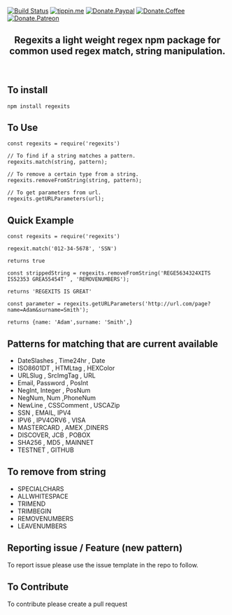 [![Build Status](https://travis-ci.com/perkinsjr/regexits.svg?branch=master)](https://travis-ci.com/perkinsjr/regexits)
[![tippin.me](https://badgen.net/badge/%E2%9A%A1%EF%B8%8Ftippin.me/@james_r_perkins/F0918E)](https://tippin.me/@james_r_perkins)
[![Donate.Paypal](https://img.shields.io/badge/Donate-PayPal-green.svg)](https://paypal.me/jamesperkinsOSS)
[![Donate.Coffee](https://img.shields.io/badge/Donate-BuyMeCoffee-red.svg)](https://www.buymeacoffee.com/Of6xAMjSK)
[![Donate.Patreon](https://img.shields.io/badge/Donate-Patreon-orange.svg)](https://www.patreon.com/james_perkins)

<div align="center">
	<h2>
		Regexits a light weight regex npm package for common used regex match, string manipulation.
	</h2>
	<br>
</div>

## To install

    npm install regexits

## To Use

    const regexits = require('regexits')

    // To find if a string matches a pattern.
    regexits.match(string, pattern);

    // To remove a certain type from a string.
    regexits.removeFromString(string, pattern);

    // To get parameters from url.
    regexits.getURLParameters(url);
    

## Quick Example

    const regexits = require('regexits')

    regexit.match('012-34-5678', 'SSN')
  
    returns true

    const strippedString = regexits.removeFromString('REGE5634324XITS IS52353 GREA55454T' , 'REMOVENUMBERS');

    returns 'REGEXITS IS GREAT'

    const parameter = regexits.getURLParameters('http://url.com/page?name=Adam&surname=Smith');

    returns {name: 'Adam',surname: 'Smith',}

## Patterns for matching that are current available  

* DateSlashes , Time24hr , Date
* ISO8601DT , HTMLtag , HEXColor
* URLSlug , SrcImgTag , URL
* Email, Password , PosInt
* NegInt, Integer , PosNum
* NegNum, Num ,PhoneNum
* NewLine , CSSComment , USCAZip
* SSN , EMAIL, IPV4
* IPV6 , IPV4ORV6 , VISA
* MASTERCARD , AMEX ,DINERS
* DISCOVER, JCB , POBOX
* SHA256 , MD5 , MAINNET
* TESTNET , GITHUB

## To remove from string

* SPECIALCHARS
* ALLWHITESPACE
* TRIMEND
* TRIMBEGIN
* REMOVENUMBERS
* LEAVENUMBERS


## Reporting issue / Feature (new pattern)

To report issue please use the issue template in the repo to follow.

## To Contribute

To contribute please create a pull request
